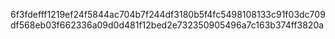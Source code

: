 6f3fdefff1219ef24f5844ac704b7f244df3180b5f4fc5498108133c91f03dc709df568eb03f662336a09d0d481f12bed2e732350905496a7c163b374ff3820a
